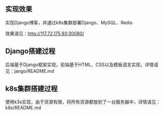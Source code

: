 
## 实现效果

实现Django博客，并通过k8s集群部署Django、MySQL、Redis

效果请见：http://117.72.175.93:30080/

## Django搭建过程

后端基于Django框架实现，前端基于HTML、CSS以及模板语言实现，详情请见：jango/README.md

## k8s集群搭建过程

使用k3s实现，由于资源有限，将所有资源都放到了一台服务器中，详情请见：k8s/README.md
